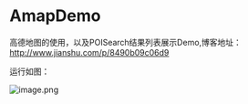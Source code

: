 # AmapDemo
高德地图的使用，以及POISearch结果列表展示Demo,博客地址：http://www.jianshu.com/p/8490b09c06d9


运行如图：

![image.png](http://upload-images.jianshu.io/upload_images/3030704-3b5d423f9cba7af0.png?imageMogr2/auto-orient/strip%7CimageView2/2/w/520)
